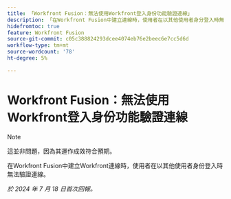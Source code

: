 ```yaml
---
title: 「Workfront Fusion：無法使用Workfront登入身份功能驗證連線」
description: 「在Workfront Fusion中建立連線時，使用者在以其他使用者身分登入時無法驗證連線。」
hidefromtoc: true
feature: Workfront Fusion
source-git-commit: c05c388824293dcee4074eb76e2beec6e7cc5d6d
workflow-type: tm+mt
source-wordcount: '78'
ht-degree: 5%

---
```



# Workfront Fusion：無法使用Workfront登入身份功能驗證連線

>[!NOTE]
>
>這並非問題，因為其運作成效符合預期。

在Workfront Fusion中建立Workfront連線時，使用者在以其他使用者身份登入時無法驗證連線。

_於 2024 年 7 月 18 日首次回報。_
